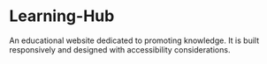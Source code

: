 # Learning-Hub
An educational website dedicated to promoting knowledge. It is built responsively and designed with accessibility considerations.
